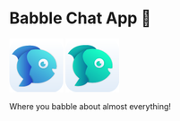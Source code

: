 # Babble Chat App 💬
![Babble_Chat_iOS](Logo/babble_icon.png)
![Babble_Chat_iOS](Logo/babble_icon_2.png)

Where you babble about almost everything!
